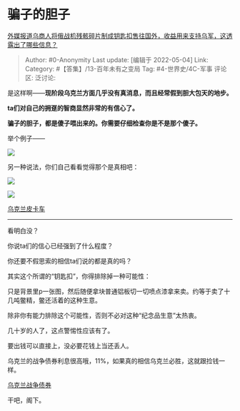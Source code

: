 # 骗子的胆子
[外媒报道乌商人将俄战机残骸碎片制成钥匙扣售往国外，收益用来支持乌军，这透露出了哪些信息？](https://www.zhihu.com/question/530922446/answer/2467933225)

> Author: #0-Anonymity
> Last update: [编辑于 2022-05-04]
> Link:
> Category: #【答集】/13-百年未有之变局
> Tag: #4-世界史/4C-军事
> 评论区:
> 泛讨论:

是这样啊——**现阶段乌克兰方面几乎没有真消息，而且经常假到胆大包天的地步。**

**ta们对自己的拥趸的智商显然非常的有信心了。**

**骗子的胆子，都是傻子喂出来的。你需要仔细检查你是不是那个傻子。**

举个例子——

![](https://pica.zhimg.com/50/v2-d34f883ad14bc00b4acc737531e6efa5_720w.jpg?source=1940ef5c)

另一种说法，你们自己看看觉得那个是真相吧：

![](https://pica.zhimg.com/50/v2-1cd0d41b9351ce8b74cf7e750ac7f5ac_720w.jpg?source=1940ef5c)

![](https://pica.zhimg.com/50/v2-2426113c666e729b2c119a571fadc577_720w.jpg?source=1940ef5c)

[乌克兰皮卡车​](https://link.zhihu.com/?target=https%3A//video.weibo.com/show%3Ffid%3D1034%3A4763975859241083)

---

看明白没？

你说ta们的信心已经强到了什么程度？

你还要不假思索的相信ta们说的都是真的吗？

其实这个所谓的“钥匙扣”，你得排除掉一种可能性：

只是背景里p一张图，然后随便拿块普通铝板切一切喷点漆拿来卖。约等于卖了十几吨鳖精，鳖还活着的这种生意。

除非你有能力排除这个可能性，否则不必对这种“纪念品生意”太热衷。

几十岁的人了，这点警惕性应该有了。

要出钱可以直接上，没必要花钱上当还丢人。

乌克兰的战争债券利息很高哦，11%，如果真的相信乌克兰必胜，这就跟捡钱一样。

[乌克兰战争债券​](https://link.zhihu.com/?target=https%3A//www.lexology.com/library/detail.aspx%3Fg%3D8982f6ed-2d91-4308-bfa2-95089fe7688d)

干吧，阁下。
